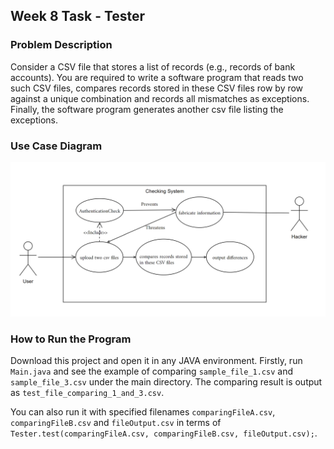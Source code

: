 ## Week 8 Task - Tester

### Problem Description

Consider a CSV file that stores a list of records (e.g., records of bank accounts). You are required to write a software program that reads two such CSV files, compares records stored in these CSV files row by row against a unique combination and records all mismatches as exceptions. Finally, the software program generates another csv file listing the exceptions.

### Use Case Diagram

![use_case_diagram](use_case_diagram.png)

### How to Run the Program

Download this project and open it in any JAVA environment. Firstly, run `Main.java` and see the example of comparing `sample_file_1.csv` and `sample_file_3.csv` under the main directory. The comparing result is output as `test_file_comparing_1_and_3.csv`.

You can also run it with specified filenames `comparingFileA.csv`, `comparingFileB.csv` and `fileOutput.csv` in terms of `Tester.test(comparingFileA.csv, comparingFileB.csv, fileOutput.csv);`.


